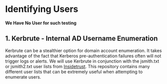 # Identifying Users
**We Have No User for such testing**
## 1. Kerbrute - Internal AD Username Enumeration
Kerbrute can be a stealthier option for domain account enumeration. It takes advantage of the fact that Kerberos pre-authentication failures often will not trigger logs or alerts. We will use Kerbrute in conjunction with the jsmith.txt or jsmith2.txt user lists from [Insidetrust](https://github.com/insidetrust/statistically-likely-usernames). This repository contains many different user lists that can be extremely useful when attempting to enumerate users.

